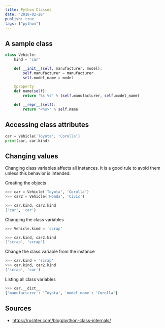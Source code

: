 ```yaml
---
title: Python Classes
date: "2018-02-28"
publish: true
tags: ["python"]
---
```


## A sample class

```python
class Vehicle:
    kind = 'car'

    def __init__(self, manufacturer, model):
        self.manufacturer = manufacturer
        self.model_name = model

    @property
    def name(self):
        return "%s %s" % (self.manufacturer, self.model_name)

    def __repr__(self):
        return "<%s>" % self.name
```

## Accessing class attributes

```python
car = Vehicle('Toyota', 'Corolla')
print(car, car.kind)
```

## Changing values

Changing class variables affects all instances. It is a good rule to avoid them unless this behavior is intended.

Creating the objects

```python
>>> car = Vehicle('Toyota', 'Corolla')
>>> car2 = Vehicle('Honda', 'Civic')

>>> car.kind, car2.kind
('car', 'car')
```

Changing the class variables

```python
>>> Vehicle.kind = 'scrap'

>>> car.kind, car2.kind
('scrap', 'scrap')
```

Change the class variable from the instance

```python
>>> car.kind = 'scrap'
>>> car.kind, car2.kind
('scrap', 'car')
```

Listing all class variables

```python
>>> car.__dict__
{'manufacturer': 'Toyota', 'model_name': 'Corolla'}
```

## Sources

- https://rushter.com/blog/python-class-internals/